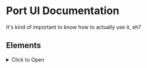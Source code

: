 # Port UI Documentation
It's kind of important to know how to actually use it, eh?

## Elements
<details>
	<summary>Click to Open</summary>

	[test](https://google.com)
</details>
